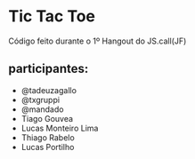 # Tic Tac Toe

Código feito durante o 1º Hangout do JS.call(JF)

## participantes:

* @tadeuzagallo
* @txgruppi
* @mandado
* Tiago Gouvea
* Lucas Monteiro Lima
* Thiago Rabelo
* Lucas Portilho
